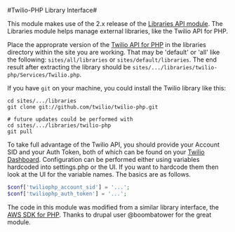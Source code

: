 #Twilio-PHP Library Interface#

This module makes use of the 2.x release of the [Libraries API module](http://drupal.org/project/libraries). The Libraries module helps manage external libraries, like the Twilio API for PHP. 

Place the approprate version of the [Twilio API for PHP](https://github.com/twilio/twilio-php) in the libraries directory within the site you are working. That may be 'default' or 'all' like the following: `sites/all/libraries` or `sites/default/libraries`. The end result after extracting the library should be `sites/.../libraries/twilio-php/Services/Twilio.php`.

If you have `git` on your machine, you could install the Twilio library like this:

```shell
cd sites/.../libraries
git clone git://github.com/twilio/twilio-php.git

# future updates could be performed with 
cd sites/.../libraries/twilio-php
git pull
```

To take full advantage of the Twilio API, you should provide your Account SID and your Auth Token, both of which can be found on your [Twilio Dashboard](https://www.twilio.com/user/account). Configuration can be performed either using variables hardcoded into settings.php or the UI. If you want to hardcode them then look at the UI for the variable names. The basics are as follows.

```php
$conf['twiliophp_account_sid'] = '...';
$conf['twiliophp_auth_token'] = '...';
```

The code in this module was modified from a similar library interface, the [AWS SDK for PHP](http://drupal.org/project/awssdk). Thanks to drupal user @boombatower for the great module.